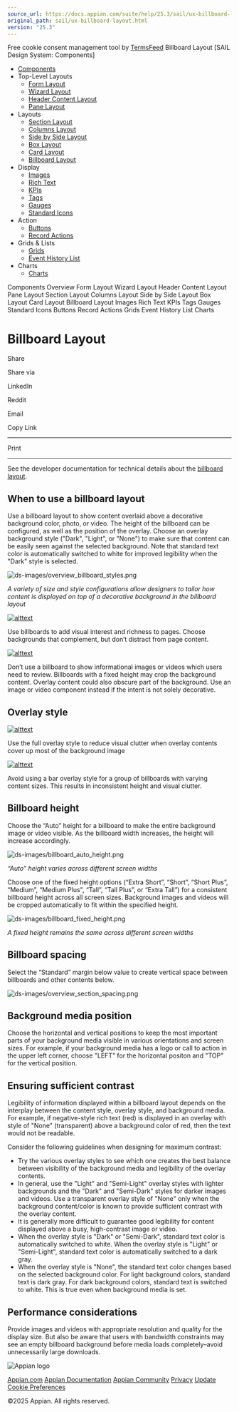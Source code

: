 ```yaml
---
source_url: https://docs.appian.com/suite/help/25.3/sail/ux-billboard-layout.html
original_path: sail/ux-billboard-layout.html
version: "25.3"
---
```


Free cookie consent management tool by [TermsFeed](https://www.termsfeed.com/) Billboard Layout \[SAIL Design System: Components\]

-   [Components](/suite/help/25.3/sail/components.html)
-   Top-Level Layouts
    -   [Form Layout](/suite/help/25.3/sail/ux-form-layout.html)
    -   [Wizard Layout](/suite/help/25.3/sail/ux-wizard-layout.html)
    -   [Header Content Layout](/suite/help/25.3/sail/ux-header-content-layout.html)
    -   [Pane Layout](/suite/help/25.3/sail/ux-pane-layout.html)
-   Layouts
    -   [Section Layout](/suite/help/25.3/sail/ux-section-layout.html)
    -   [Columns Layout](/suite/help/25.3/sail/ux-columns-layout.html)
    -   [Side by Side Layout](/suite/help/25.3/sail/ux-side-by-side-layout.html)
    -   [Box Layout](/suite/help/25.3/sail/ux-box-layout.html)
    -   [Card Layout](/suite/help/25.3/sail/ux-card-layout.html)
    -   [Billboard Layout](#)
-   Display
    -   [Images](/suite/help/25.3/sail/ux-images.html)
    -   [Rich Text](/suite/help/25.3/sail/ux-rich-text.html)
    -   [KPIs](/suite/help/25.3/sail/ux-kpi.html)
    -   [Tags](/suite/help/25.3/sail/ux-tags.html)
    -   [Gauges](/suite/help/25.3/sail/ux-gauge.html)
    -   [Standard Icons](/suite/help/25.3/sail/ux-styled-icons.html)
-   Action
    -   [Buttons](/suite/help/25.3/sail/ux-buttons.html)
    -   [Record Actions](/suite/help/25.3/sail/ux-record-actions.html)
-   Grids & Lists
    -   [Grids](/suite/help/25.3/sail/ux-grids.html)
    -   [Event History List](/suite/help/25.3/sail/ux-event-history-list.html)
-   Charts
    -   [Charts](/suite/help/25.3/sail/ux-charts.html)

Components Overview Form Layout Wizard Layout Header Content Layout Pane Layout Section Layout Columns Layout Side by Side Layout Box Layout Card Layout Billboard Layout Images Rich Text KPIs Tags Gauges Standard Icons Buttons Record Actions Grids Event History List Charts

# Billboard Layout

Share

Share via

LinkedIn

Reddit

Email

Copy Link

* * *

Print

* * *

See the developer documentation for technical details about the [billboard layout](/suite/help/25.3/Billboard_Layout.html).

## When to use a billboard layout

Use a billboard layout to show content overlaid above a decorative background color, photo, or video. The height of the billboard can be configured, as well as the position of the overlay. Choose an overlay background style ("Dark", "Light", or "None") to make sure that content can be easily seen against the selected background. Note that standard text color is automatically switched to white for improved legibility when the "Dark" style is selected.

![ds-images/overview_billboard_styles.png](ds-images/overview_billboard_styles.png)

_A variety of size and style configurations allow designers to tailor how content is displayed on top of a decorative background in the billboard layout_

[![alttext](ds-images/billboard_do.png)](ds-images/billboard_do.png)

Use billboards to add visual interest and richness to pages. Choose backgrounds that complement, but don’t distract from page content.

[![alttext](ds-images/billboard_dont.png)](ds-images/billboard_dont.png)

Don’t use a billboard to show informational images or videos which users need to review. Billboards with a fixed height may crop the background content. Overlay content could also obscure part of the background. Use an image or video component instead if the intent is not solely decorative.

## Overlay style

[![alttext](ds-images/billboard_overlay_do.png)](ds-images/billboard_overlay_do.png)

Use the full overlay style to reduce visual clutter when overlay contents cover up most of the background image

[![alttext](ds-images/billboard_overlay_dont.png)](ds-images/billboard_overlay_dont.png)

Avoid using a bar overlay style for a group of billboards with varying content sizes. This results in inconsistent height and visual clutter.

## Billboard height

Choose the “Auto” height for a billboard to make the entire background image or video visible. As the billboard width increases, the height will increase accordingly.

![ds-images/billboard_auto_height.png](ds-images/billboard_auto_height.png)

_“Auto” height varies across different screen widths_

Choose one of the fixed height options (“Extra Short”, “Short”, “Short Plus”, “Medium”, “Medium Plus", “Tall”, “Tall Plus”, or “Extra Tall”) for a consistent billboard height across all screen sizes. Background images and videos will be cropped automatically to fit within the specified height.

![ds-images/billboard_fixed_height.png](ds-images/billboard_fixed_height.png)

_A fixed height remains the same across different screen widths_

## Billboard spacing

Select the “Standard” margin below value to create vertical space between billboards and other contents below.

![ds-images/overview_section_spacing.png](ds-images/overview_section_spacing.png)

## Background media position

Choose the horizontal and vertical positions to keep the most important parts of your background media visible in various orientations and screen sizes. For example, if your background media has a logo or call to action in the upper left corner, choose "LEFT" for the horizontal positon and "TOP" for the vertical position.

## Ensuring sufficient contrast

Legibility of information displayed within a billboard layout depends on the interplay between the content style, overlay style, and background media. For example, if negative-style rich text (red) is displayed in an overlay with style of "None" (transparent) above a background color of red, then the text would not be readable.

Consider the following guidelines when designing for maximum contrast:

-   Try the various overlay styles to see which one creates the best balance between visibility of the background media and legibility of the overlay contents.
-   In general, use the "Light" and "Semi-Light" overlay styles with lighter backgrounds and the "Dark" and "Semi-Dark" styles for darker images and videos. Use a transparent overlay style of "None" only when the background content/color is known to provide sufficient contrast with the overlay content.
-   It is generally more difficult to guarantee good legibility for content displayed above a busy, high-contrast image or video.
-   When the overlay style is "Dark" or "Semi-Dark", standard text color is automatically switched to white. When the overlay style is "Light" or "Semi-Light", standard text color is automatically switched to a dark gray.
-   When the overlay style is "None", the standard text color changes based on the selected background color. For light background colors, standard text is dark gray. For dark background colors, standard text is switched to white. This is true even when background media is set.

## Performance considerations

Provide images and videos with appropriate resolution and quality for the display size. But also be aware that users with bandwidth constraints may see an empty billboard background before media loads completely–avoid unnecessarily large downloads.

![Appian logo](../images/design-sys/logo-appian-white-rebrand.svg)

[Appian.com](https://www.appian.com/) [Appian Documentation](/suite/help/25.3/) [Appian Community](https://community.appian.com) [Privacy](https://appian.com/legal/privacy-information.html) [Update Cookie Preferences](#)
 

©2025 Appian. All rights reserved.